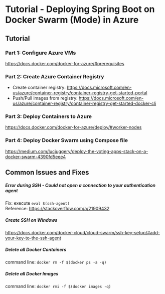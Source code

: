 # Tutorial - Deploying Spring Boot on Docker Swarm (Mode) in Azure

## Tutorial
### Part 1: Configure Azure VMs
https://docs.docker.com/docker-for-azure/#prerequisites

### Part 2: Create Azure Container Registry
* Create container registry: https://docs.microsoft.com/en-us/azure/container-registry/container-registry-get-started-portal  
* Push/Pull images from registry: https://docs.microsoft.com/en-us/azure/container-registry/container-registry-get-started-docker-cli

### Part 3: Deploy Containers to Azure
https://docs.docker.com/docker-for-azure/deploy/#worker-nodes

### Part 4: Deploy Docker Swarm using Compose file
https://medium.com/lucjuggery/deploy-the-voting-apps-stack-on-a-docker-swarm-4390fd5eee4

## Common Issues and Fixes
##### Error during SSH - Could not open a connection to your authentication agent  
Fix: execute `eval $(ssh-agent)`  
Reference: https://stackoverflow.com/a/21909432  

##### Create SSH on Windows  
https://docs.docker.com/docker-cloud/cloud-swarm/ssh-key-setup/#add-your-key-to-the-ssh-agent  

##### Delete all Docker Containers
command line: `docker rm -f $(docker ps -a -q)`

##### Delete all Docker Images
command line: `docker rmi -f $(docker images -q)`
